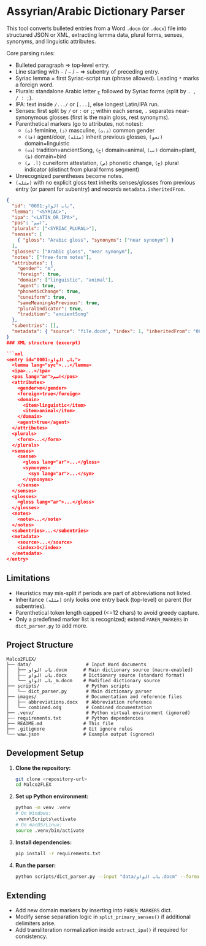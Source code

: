 # Assyrian/Arabic Dictionary Parser

This tool converts bulleted entries from a Word `.docm` (or `.docx`) file into structured JSON or XML, extracting lemma data, plural forms, senses, synonyms, and linguistic attributes.

Core parsing rules:

- Bulleted paragraph => top‑level entry.
- Line starting with `-` / `–` / `—` => subentry of preceding entry.
- Syriac lemma = first Syriac-script run (phrase allowed). Leading `*` marks a foreign word.
- Plurals: standalone Arabic letter `ج` followed by Syriac forms (split by `، , / ؛ ;`).
- IPA: text inside `/.../` or `[...]`, else longest Latin/IPA run.
- Senses: first split by `/` or `؛` or `;`; within each sense, `.` separates near-synonymous glosses (first is the main gloss, rest synonyms).
- Parenthetical markers (go to attributes, not notes):
  - `(ث)` feminine, `(ذ)` masculine, `(ذ.ث)` common gender
  - `(فا)` agent/doer, `(مثله)` inherit previous glosses, `(نحو)` domain=linguistic
  - `(ܪܘ)` tradition=ancientSong, `(ح)` domain=animal, `(نب)` domain=plant, `(ط)` domain=bird
  - `(أ. م)` cuneiform attestation, `(ص)` phonetic change, `(ج)` plural indicator (distinct from plural forms segment)
- Unrecognized parentheses become notes.
- `(مثله)` with no explicit gloss text inherits senses/glosses from previous entry (or parent for subentry) and records `metadata.inheritedFrom`.

```json
{
  "id": "باب الواو:0001",
  "lemma": "<SYRIAC>",
  "ipa": "<LATIN_OR_IPA>",
  "pos": "اسم", 
  "plurals": ["<SYRIAC_PLURAL>"],
  "senses": [
    { "gloss": "Arabic gloss", "synonyms": ["near synonym"] }
  ],
  "glosses": ["Arabic gloss", "near synonym"],
  "notes": ["free-form notes"],
  "attributes": {
    "gender": "m",
    "foreign": true,
    "domain": ["linguistic", "animal"],
    "agent": true,
    "phoneticChange": true,
    "cuneiform": true,
    "sameMeaningAsPrevious": true,
    "pluralIndicator": true,
    "tradition": "ancientSong"
  },
  "subentries": [],
  "metadata": { "source": "file.docm", "index": 1, "inheritedFrom": "باب الواو:0000" }
}
### XML structure (excerpt)

```xml
<entry id="باب الواو:0001">
  <lemma lang="syc">...</lemma>
  <ipa>...</ipa>
  <pos lang="ar">اسم</pos>
  <attributes>
    <gender>m</gender>
    <foreign>true</foreign>
    <domain>
      <item>linguistic</item>
      <item>animal</item>
    </domain>
    <agent>true</agent>
  </attributes>
  <plurals>
    <form>...</form>
  </plurals>
  <senses>
    <sense>
      <gloss lang="ar">...</gloss>
      <synonyms>
        <syn lang="ar">...</syn>
      </synonyms>
    </sense>
  </senses>
  <glosses>
    <gloss lang="ar">...</gloss>
  </glosses>
  <notes>
    <note>...</note>
  </notes>
  <subentries>...</subentries>
  <metadata>
    <source>...</source>
    <index>1</index>
  </metadata>
</entry>
```

## Limitations

- Heuristics may mis-split if periods are part of abbreviations not listed.
- Inheritance `(مثله)` only looks one entry back (top-level) or parent (for subentries).
- Parenthetical token length capped (<=12 chars) to avoid greedy capture.
- Only a predefined marker list is recognized; extend `PAREN_MARKERS` in `dict_parser.py` to add more.

## Project Structure

```text
Malco2FLEX/
├── data/                    # Input Word documents
│   ├── باب الواو.docm      # Main dictionary source (macro-enabled)
│   ├── باب الواو.docx      # Dictionary source (standard format)  
│   └── باب الواو_m.docm    # Modified dictionary source
├── scripts/                 # Python scripts
│   └── dict_parser.py       # Main dictionary parser
├── images/                  # Documentation and reference files
│   ├── abbreviations.docx   # Abbreviation reference
│   └── combined.odg         # Combined documentation
├── .venv/                   # Python virtual environment (ignored)
├── requirements.txt         # Python dependencies
├── README.md               # This file
├── .gitignore              # Git ignore rules
└── waw.json                # Example output (ignored)
```

## Development Setup

1. **Clone the repository:**

   ```bash
   git clone <repository-url>
   cd Malco2FLEX
   ```

2. **Set up Python environment:**

   ```bash
   python -m venv .venv
   # On Windows:
   .venv\Scripts\activate
   # On macOS/Linux:
   source .venv/bin/activate
   ```

3. **Install dependencies:**

   ```bash
   pip install -r requirements.txt
   ```

4. **Run the parser:**

   ```bash
   python scripts/dict_parser.py --input "data/باب الواو.docm" --format json
   ```

## Extending

- Add new domain markers by inserting into `PAREN_MARKERS` dict.
- Modify sense separation logic in `split_primary_senses()` if additional delimiters arise.
- Add transliteration normalization inside `extract_ipa()` if required for consistency.
